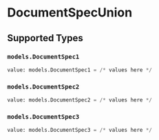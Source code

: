 # DocumentSpecUnion


## Supported Types

### `models.DocumentSpec1`

```python
value: models.DocumentSpec1 = /* values here */
```

### `models.DocumentSpec2`

```python
value: models.DocumentSpec2 = /* values here */
```

### `models.DocumentSpec3`

```python
value: models.DocumentSpec3 = /* values here */
```

